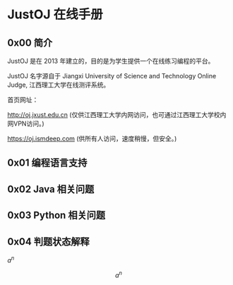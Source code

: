 # JustOJ 在线手册

## 0x00 简介

JustOJ 是在 2013 年建立的，目的是为学生提供一个在线练习编程的平台。

JustOJ 名字源自于 Jiangxi University of Science and Technology Online Judge, 江西理工大学在线测评系统。

首页网址：

http://oj.jxust.edu.cn (仅供江西理工大学内网访问，也可通过江西理工大学校内网VPN访问。)

https://oj.ismdeep.com (供所有人访问，速度稍慢，但安全。)

## 0x01 编程语言支持

## 0x02 Java 相关问题

## 0x03 Python 相关问题

## 0x04 判题状态解释



$a^n$





$$a^n$$

